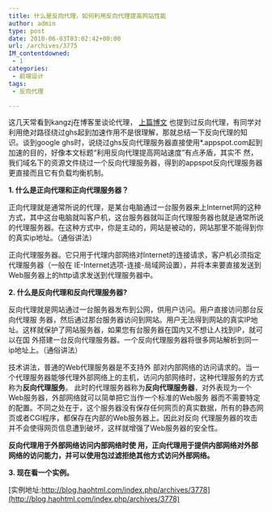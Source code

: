 ```yaml
---
title: 什么是反向代理，如何利用反向代理提高网站性能
author: admin
type: post
date: 2010-06-03T03:02:42+00:00
url: /archives/3775
IM_contentdowned:
 - 1
categories:
 - 前端设计
tags:
 - 反向代理

---
```

这几天常看到kangzj在博客里谈论代理， [上篇博文](http://www.houkai.com/2009/09/18/micolog-optimization.html "Micolog博客主题终极优化篇") 也提到过反向代理，有同学对利用绝对路径绕过ghs起到加速作用不是很理解，那就总结一下反向代理的知 识。谈到google ghs时，说绕过ghs反向代理服务器直接使用*.appspot.com起到加速的目的，好像本文标题“利用反向代理提高网站速度”有点矛盾，其实不 然，我们域名下的资源文件绕过一个反向代理服务器，得到的appspot反向代理服务器更直接而且它有负载均衡机制。

**1. 什么是正向代理和正向代理服务器？**

正向代理就是通常所说的代理，是某台电脑通过一台服务器来上Internet网的这种 方式，其中这台电脑就叫客户机，这台服务器就叫正向代理服务器也就是通常所说的代理服务器。在这种方式中，你是主动的，网站是被动的，网站那里不能得到你 的真实ip地址。（通俗讲法）

正向代理服务器。它只用于代理内部网络对Internet的连接请求，客户机必须指定代理服务器（一般在 IE-Internet选项-连接-局域网设置），并将本来要直接发送到Web服务器上的http请求发送到代理服务器中。

**2. 什么是反向代理和反向代理服务器?**

反向代理就是网站通过一台服务器发布到公网，供用户访问。用户直接访问那台反向代理服 务器，然后通过那台服务器访问到网站。用户无法得到网站的真实IP地址。这样就保护了网站服务器，如果您有台服务器在国内又不想让人找到IP，就可以在国 外搭建一台反向代理服务器。一个反向代理服务器将很多网站解析到同一ip地址上。（通俗讲法）

技术讲法，普通的Web代理服务器是不支持外 部对内部网络的访问请求的。当一个代理服务器能够代理外部网络上的主机，访问内部网络时，这种代理服务的方式称为**反向代理服务**。 此时的代理服务器称为**反向代理服务器**，对外表现为一个Web服务器，外部网络就可以简单把它当作一个标准的Web服务 器而不需要特定的配置。不同之处在于，这个服务器没有保存任何网页的真实数据，所有的静态网页或者CGI程序，都保存在内部的Web服务器上。因此对反向 代理服务器的攻击并不会使得网页信息遭到破坏，这样就增强了Web服务器的安全性。

**反向代理用于外部网络访问内部网络时使 用，正向代理用于提供内部网络对外部网络的访问能力，并可以使用包过滤拒绝其他方式访问外部网络。**

**3. 现在看一个实例。**

[实例地址:http://blog.haohtml.com/index.php/archives/3778](http://blog.haohtml.com/index.php/archives/3778)